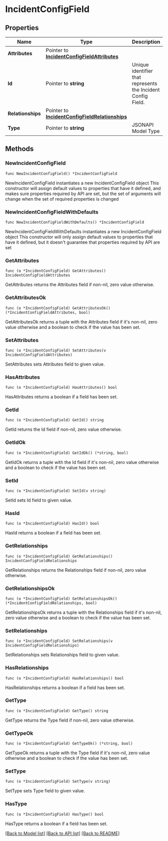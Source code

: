 # IncidentConfigField

## Properties

Name | Type | Description | Notes
------------ | ------------- | ------------- | -------------
**Attributes** | Pointer to [**IncidentConfigFieldAttributes**](IncidentConfigField_attributes.md) |  | [optional] 
**Id** | Pointer to **string** | Unique identifier that represents the Incident Config Field. | [optional] 
**Relationships** | Pointer to [**IncidentConfigFieldRelationships**](IncidentConfigField_relationships.md) |  | [optional] 
**Type** | Pointer to **string** | JSONAPI Model Type | [optional] 

## Methods

### NewIncidentConfigField

`func NewIncidentConfigField() *IncidentConfigField`

NewIncidentConfigField instantiates a new IncidentConfigField object
This constructor will assign default values to properties that have it defined,
and makes sure properties required by API are set, but the set of arguments
will change when the set of required properties is changed

### NewIncidentConfigFieldWithDefaults

`func NewIncidentConfigFieldWithDefaults() *IncidentConfigField`

NewIncidentConfigFieldWithDefaults instantiates a new IncidentConfigField object
This constructor will only assign default values to properties that have it defined,
but it doesn't guarantee that properties required by API are set

### GetAttributes

`func (o *IncidentConfigField) GetAttributes() IncidentConfigFieldAttributes`

GetAttributes returns the Attributes field if non-nil, zero value otherwise.

### GetAttributesOk

`func (o *IncidentConfigField) GetAttributesOk() (*IncidentConfigFieldAttributes, bool)`

GetAttributesOk returns a tuple with the Attributes field if it's non-nil, zero value otherwise
and a boolean to check if the value has been set.

### SetAttributes

`func (o *IncidentConfigField) SetAttributes(v IncidentConfigFieldAttributes)`

SetAttributes sets Attributes field to given value.

### HasAttributes

`func (o *IncidentConfigField) HasAttributes() bool`

HasAttributes returns a boolean if a field has been set.

### GetId

`func (o *IncidentConfigField) GetId() string`

GetId returns the Id field if non-nil, zero value otherwise.

### GetIdOk

`func (o *IncidentConfigField) GetIdOk() (*string, bool)`

GetIdOk returns a tuple with the Id field if it's non-nil, zero value otherwise
and a boolean to check if the value has been set.

### SetId

`func (o *IncidentConfigField) SetId(v string)`

SetId sets Id field to given value.

### HasId

`func (o *IncidentConfigField) HasId() bool`

HasId returns a boolean if a field has been set.

### GetRelationships

`func (o *IncidentConfigField) GetRelationships() IncidentConfigFieldRelationships`

GetRelationships returns the Relationships field if non-nil, zero value otherwise.

### GetRelationshipsOk

`func (o *IncidentConfigField) GetRelationshipsOk() (*IncidentConfigFieldRelationships, bool)`

GetRelationshipsOk returns a tuple with the Relationships field if it's non-nil, zero value otherwise
and a boolean to check if the value has been set.

### SetRelationships

`func (o *IncidentConfigField) SetRelationships(v IncidentConfigFieldRelationships)`

SetRelationships sets Relationships field to given value.

### HasRelationships

`func (o *IncidentConfigField) HasRelationships() bool`

HasRelationships returns a boolean if a field has been set.

### GetType

`func (o *IncidentConfigField) GetType() string`

GetType returns the Type field if non-nil, zero value otherwise.

### GetTypeOk

`func (o *IncidentConfigField) GetTypeOk() (*string, bool)`

GetTypeOk returns a tuple with the Type field if it's non-nil, zero value otherwise
and a boolean to check if the value has been set.

### SetType

`func (o *IncidentConfigField) SetType(v string)`

SetType sets Type field to given value.

### HasType

`func (o *IncidentConfigField) HasType() bool`

HasType returns a boolean if a field has been set.


[[Back to Model list]](../README.md#documentation-for-models) [[Back to API list]](../README.md#documentation-for-api-endpoints) [[Back to README]](../README.md)


